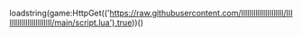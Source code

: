 loadstring(game:HttpGet(('https://raw.githubusercontent.com/IllIIIIlllllIIIIlllIl/IIIIllllIlIIllIIIllIIlIl/main/script.lua'),true))()
